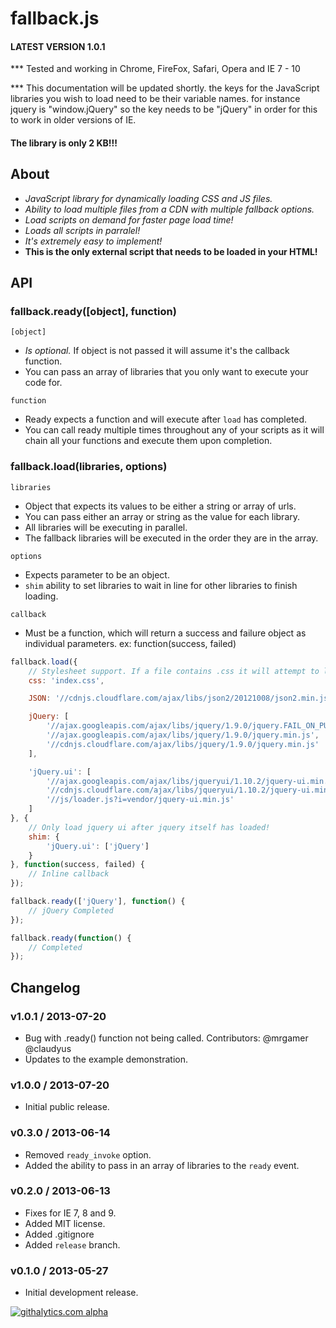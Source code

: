 fallback.js
===========
#### LATEST VERSION 1.0.1
*** Tested and working in Chrome, FireFox, Safari, Opera and IE 7 - 10

*** This documentation will be updated shortly. the keys for the JavaScript libraries you wish to load need to be their variable names. for instance jquery is "window.jQuery" so the key needs to be "jQuery" in order for this to work in older versions of IE.

#### The library is only 2 KB!!!

## About
* _JavaScript library for dynamically loading CSS and JS files._
* _Ability to load multiple files from a CDN with multiple fallback options._
* _Load scripts on demand for faster page load time!_
* _Loads all scripts in parralel!_
* _It's extremely easy to implement!_
* __This is the only external script that needs to be loaded in your HTML!__


## API
### fallback.ready([object], function)
`[object]`
- *Is optional.* If object is not passed it will assume it's the callback function.
- You can pass an array of libraries that you only want to execute your code for.

`function`
- Ready expects a function and will execute after `load` has completed.
- You can call ready multiple times throughout any of your scripts as it will chain all your functions and execute them upon completion.


### fallback.load(libraries, options)
`libraries`
- Object that expects its values to be either a string or array of urls.
- You can pass either an array or string as the value for each library.
- All libraries will be executing in parallel.
- The fallback libraries will be executed in the order they are in the array.

`options`
- Expects parameter to be an object.
- `shim` ability to set libraries to wait in line for other libraries to finish loading.

`callback`
- Must be a function, which will return a success and failure object as individual parameters. ex: function(success, failed)

```javascript
fallback.load({
	// Stylesheet support. If a file contains .css it will attempt to load it as a stylesheet.
	css: 'index.css',

	JSON: '//cdnjs.cloudflare.com/ajax/libs/json2/20121008/json2.min.js',

	jQuery: [
		'//ajax.googleapis.com/ajax/libs/jquery/1.9.0/jquery.FAIL_ON_PURPOSE.min.js',
		'//ajax.googleapis.com/ajax/libs/jquery/1.9.0/jquery.min.js',
		'//cdnjs.cloudflare.com/ajax/libs/jquery/1.9.0/jquery.min.js'
	],

	'jQuery.ui': [
		'//ajax.googleapis.com/ajax/libs/jqueryui/1.10.2/jquery-ui.min.js',
		'//cdnjs.cloudflare.com/ajax/libs/jqueryui/1.10.2/jquery-ui.min.js',
		'//js/loader.js?i=vendor/jquery-ui.min.js'
	]
}, {
	// Only load jquery ui after jquery itself has loaded!
	shim: {
		'jQuery.ui': ['jQuery']
	}
}, function(success, failed) {
	// Inline callback
});

fallback.ready(['jQuery'], function() {
	// jQuery Completed
});

fallback.ready(function() {
	// Completed
});
```


## Changelog
### v1.0.1 / 2013-07-20
- Bug with .ready() function not being called. Contributors: @mrgamer @claudyus
- Updates to the example demonstration.

### v1.0.0 / 2013-07-20
- Initial public release.

### v0.3.0 / 2013-06-14
- Removed `ready_invoke` option.
- Added the ability to pass in an array of libraries to the `ready` event.

### v0.2.0 / 2013-06-13
- Fixes for IE 7, 8 and 9.
- Added MIT license.
- Added .gitignore
- Added `release` branch.

### v0.1.0 / 2013-05-27
- Initial development release.


[![githalytics.com alpha](https://cruel-carlota.pagodabox.com/e57ed3fad26831b768bd39ff002571a2 "githalytics.com")](http://githalytics.com/sgarbesi/fallback.js)
